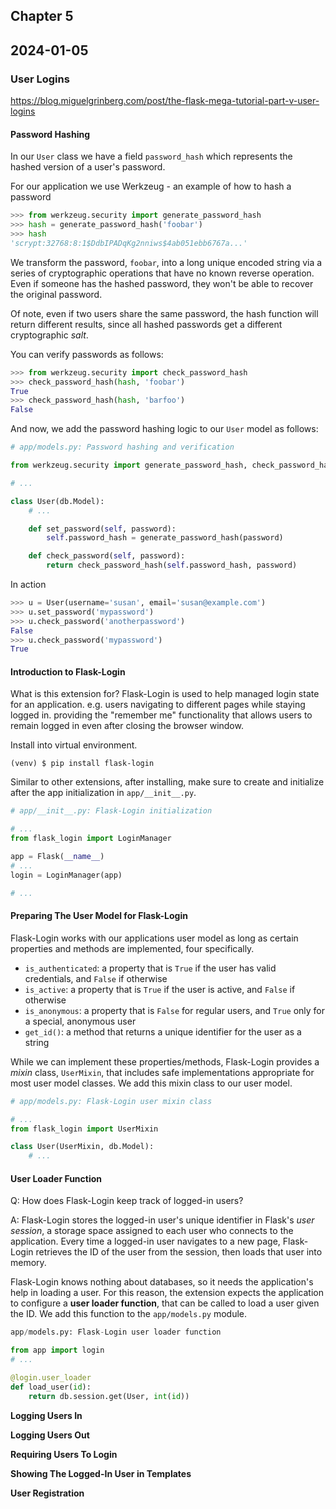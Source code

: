 ## Chapter 5
## 2024-01-05

### User Logins 
https://blog.miguelgrinberg.com/post/the-flask-mega-tutorial-part-v-user-logins

#### Password Hashing

In our `User` class we have a field `password_hash` which represents the hashed version of a user's password.

For our application we use Werkzeug - an example of how to hash a password

```python
>>> from werkzeug.security import generate_password_hash
>>> hash = generate_password_hash('foobar')
>>> hash
'scrypt:32768:8:1$DdbIPADqKg2nniws$4ab051ebb6767a...'
```

We transform the password, `foobar`, into a long unique encoded string via a series of cryptographic operations that have no known reverse operation. Even if someone has the hashed password, they won't be able to recover the original password.

Of note, even if two users share the same password, the hash function will return different results, since all hashed passwords get a different cryptographic _salt_. 

You can verify passwords as follows:

```python
>>> from werkzeug.security import check_password_hash
>>> check_password_hash(hash, 'foobar')
True
>>> check_password_hash(hash, 'barfoo')
False
```
And now, we add the password hashing logic to our `User` model as follows:
```python
# app/models.py: Password hashing and verification

from werkzeug.security import generate_password_hash, check_password_hash

# ...

class User(db.Model):
    # ...

    def set_password(self, password):
        self.password_hash = generate_password_hash(password)

    def check_password(self, password):
        return check_password_hash(self.password_hash, password)
```
In action
```python
>>> u = User(username='susan', email='susan@example.com')
>>> u.set_password('mypassword')
>>> u.check_password('anotherpassword')
False
>>> u.check_password('mypassword')
True
```

#### Introduction to Flask-Login

What is this extension for? Flask-Login is used to help managed login state for an application. e.g. users navigating to different pages while staying logged in. providing the "remember me" functionality that allows users to remain logged in even after closing the browser window.

Install into virtual environment.

```commandline
(venv) $ pip install flask-login
```

Similar to other extensions, after installing, make sure to create and initialize after the app initialization in `app/__init__.py`.

```python
# app/__init__.py: Flask-Login initialization

# ...
from flask_login import LoginManager

app = Flask(__name__)
# ...
login = LoginManager(app)

# ...
```

#### Preparing The User Model for Flask-Login

Flask-Login works with our applications user model as long as certain properties and methods are implemented, four specifically.

- `is_authenticated`: a property that is `True` if the user has valid credentials, and `False` if otherwise
- `is_active`: a property that is `True` if the user is active, and `False` if otherwise
- `is_anonymous`: a property that is `False` for regular users, and `True` only for a special, anonymous user
- `get_id()`: a method that returns a unique identifier for the user as a string

While we can implement these properties/methods, Flask-Login provides a _mixin_ class, `UserMixin`, that includes safe implementations appropriate for most user model classes. We add this mixin class to our user model.

```python
# app/models.py: Flask-Login user mixin class

# ...
from flask_login import UserMixin

class User(UserMixin, db.Model):
    # ...
```
#### User Loader Function

Q: How does Flask-Login keep track of logged-in users?

A: Flask-Login stores the logged-in user's unique identifier in Flask's _user session_, a storage space assigned to each user who connects to the application. Every time a logged-in user navigates to a new page, Flask-Login retrieves the ID of the user from the session, then loads that user into memory.

Flask-Login knows nothing about databases, so it needs the application's help in loading a user. For this reason, the extension expects the application to configure a **user loader function**, that can be called to load a user given the ID. We add this function to the `app/models.py` module.

```python
app/models.py: Flask-Login user loader function

from app import login
# ...

@login.user_loader
def load_user(id):
    return db.session.get(User, int(id))
```


**Logging Users In**

**Logging Users Out**

**Requiring Users To Login**

**Showing The Logged-In User in Templates** 

**User Registration**